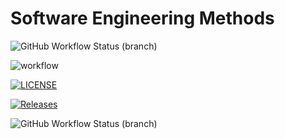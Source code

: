 # Software Engineering Methods

![GitHub Workflow Status (branch)](https://img.shields.io/github/workflow/status/GregEwens/sem/A%20workflow%20for%20my%20Hello%20World%20App/develop?style=flat-square)

![workflow](https://github.com/GregEwens/sem/actions/workflows/main.yml/badge.svg)

[![LICENSE](https://img.shields.io/github/license/GregEwens/sem.svg?style=flat-square)](https://github.com/GregEwens/sem/blob/master/LICENSE)

[![Releases](https://img.shields.io/github/release/GregEwens/sem/all.svg?style=flat-square)](https://github.com/GregEwens/sem/releases)

![GitHub Workflow Status (branch)](https://img.shields.io/github/workflow/status/GregEwens/sem/A%20workflow%20for%20my%20Hello%20World%20App)
